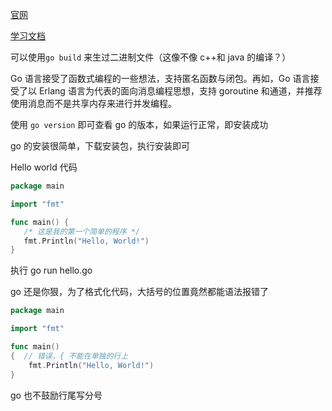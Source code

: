 [官网](https://go.dev/)

[学习文档](https://www.runoob.com/go/go-tutorial.html)

可以使用`go build` 来生过二进制文件（这像不像 c++和 java 的编译？）

Go 语言接受了函数式编程的一些想法，支持匿名函数与闭包。再如，Go 语言接受了以 Erlang 语言为代表的面向消息编程思想，支持 goroutine 和通道，并推荐使用消息而不是共享内存来进行并发编程。

使用 `go version` 即可查看 go 的版本，如果运行正常，即安装成功

go 的安装很简单，下载安装包，执行安装即可

Hello world 代码

```go
package main

import "fmt"

func main() {
   /* 这是我的第一个简单的程序 */
   fmt.Println("Hello, World!")
}
```

执行 go run hello.go

go 还是你狠，为了格式化代码，大括号的位置竟然都能语法报错了

```go
package main

import "fmt"

func main()
{  // 错误，{ 不能在单独的行上
    fmt.Println("Hello, World!")
}
```

go 也不鼓励行尾写分号
